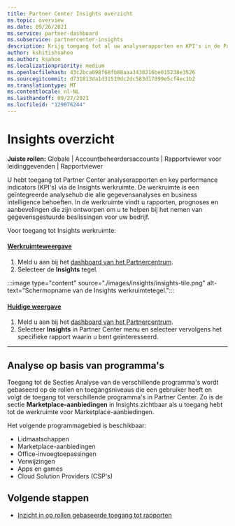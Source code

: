```yaml
---
title: Partner Center Insights overzicht
ms.topic: overview
ms.date: 09/26/2021
ms.service: partner-dashboard
ms.subservice: partnercenter-insights
description: Krijg toegang tot al uw analyserapporten en KPI's in de Partner Center Insights werkruimte.
author: kshitishsahoo
ms.author: ksahoo
ms.localizationpriority: medium
ms.openlocfilehash: 43c2bca098f68fb88aaa3430216be015238e3526
ms.sourcegitcommit: d731813da1d31519dc2dc583d17899e5cf4ec1b2
ms.translationtype: MT
ms.contentlocale: nl-NL
ms.lasthandoff: 09/27/2021
ms.locfileid: "129076244"
---
```

# <a name="insights-overview"></a>Insights overzicht

**Juiste rollen:** Globale | Accountbeheerdersaccounts | Rapportviewer voor leidinggevenden | Rapportviewer

U hebt toegang tot Partner Center analyserapporten en key performance indicators (KPI's) via de Insights werkruimte. De werkruimte is een geïntegreerde analysehub die alle gegevensanalyses en business intelligence behoeften. In de werkruimte vindt u rapporten, prognoses en aanbevelingen die zijn ontworpen om u te helpen bij het nemen van gegevensgestuurde beslissingen voor uw bedrijf.

Voor toegang tot Insights werkruimte:

#### <a name="workspaces-view"></a>[Werkruimteweergave](#tab/workspaces-view)

1. Meld u aan bij het [dashboard van het Partnercentrum](https://partner.microsoft.com/dashboard).
2. Selecteer de **Insights** tegel.

:::image type="content" source="./images/insights/insights-tile.png" alt-text="Schermopname van de Insights werkruimtetegel.":::

#### <a name="current-view"></a>[Huidige weergave](#tab/current-view)

1. Meld u aan bij het [dashboard van het Partnercentrum](https://partner.microsoft.com/dashboard).
2. Selecteer **Insights** in Partner Center menu en selecteer vervolgens het specifieke rapport waarin u bent geïnteresseerd.

* * *

## <a name="program-based-analytics"></a>Analyse op basis van programma's
Toegang tot de Secties Analyse van de verschillende programma's wordt gebaseerd op de rollen en toegangsniveaus die een gebruiker heeft en volgt de toegang tot verschillende programma's in Partner Center. Zo is de sectie **Marketplace-aanbiedingen** in Insights zichtbaar als u toegang hebt tot de werkruimte voor Marketplace-aanbiedingen.

Het volgende programmagebied is beschikbaar:

- Lidmaatschappen
- Marketplace-aanbiedingen
- Office-invoegtoepassingen
- Verwijzingen
- Apps en games
- Cloud Solution Providers (CSP's)

## <a name="next-steps"></a>Volgende stappen

- [Inzicht in op rollen gebaseerde toegang tot rapporten](./insights-roles.md)